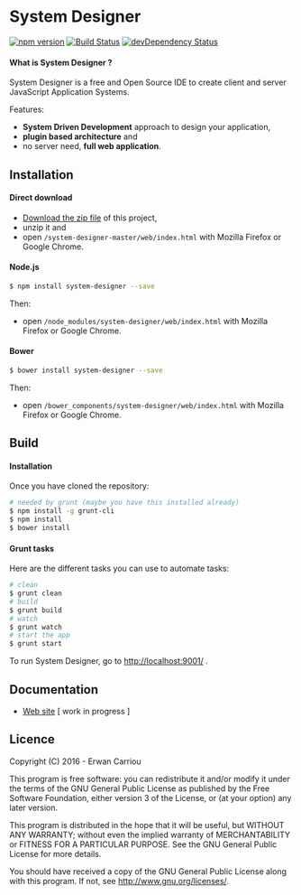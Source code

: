 # System Designer

[![npm version](https://badge.fury.io/js/system-designer.svg)](http://badge.fury.io/js/system-designer)
[![Build Status](https://travis-ci.org/system-sdk/system-designer.svg?branch=master)](https://travis-ci.org/system-sdk/system-designer)
[![devDependency Status](https://david-dm.org/system-sdk/system-designer/dev-status.svg)](https://david-dm.org/system-sdk/system-designer#info=devDependencies)

#### What is System Designer ?

System Designer is a free and Open Source IDE to create client and server JavaScript Application Systems.

Features:

* **System Driven Development** approach to design your application,
* **plugin based architecture** and
* no server need, **full web application**.

## Installation

#### Direct download

* [Download the zip file](https://github.com/system-sdk/system-designer/archive/master.zip) of this project,
* unzip it and
* open `/system-designer-master/web/index.html` with Mozilla Firefox or Google Chrome.

#### Node.js

```sh
$ npm install system-designer --save
```

Then:

* open `/node_modules/system-designer/web/index.html` with Mozilla Firefox or Google Chrome.

#### Bower

```sh
$ bower install system-designer --save
```

Then:

* open `/bower_components/system-designer/web/index.html` with Mozilla Firefox or Google Chrome.

## Build

#### Installation

Once you have cloned the repository:

```sh
# needed by grunt (maybe you have this installed already)
$ npm install -g grunt-cli
$ npm install
$ bower install
```	 	

#### Grunt tasks

Here are the different tasks you can use to automate tasks:


```sh
# clean
$ grunt clean
# build
$ grunt build
# watch
$ grunt watch
# start the app
$ grunt start
```

To run System Designer, go to [http://localhost:9001/](http://localhost:9001/) .

## Documentation

* [Web site](http://doc.systemdesigner.io) [ work in progress ]


## Licence

Copyright (C) 2016 - Erwan Carriou
 
This program is free software: you can redistribute it and/or modify
it under the terms of the GNU General Public License as published by
the Free Software Foundation, either version 3 of the License, or
(at your option) any later version.

This program is distributed in the hope that it will be useful,
but WITHOUT ANY WARRANTY; without even the implied warranty of
MERCHANTABILITY or FITNESS FOR A PARTICULAR PURPOSE.  See the
GNU General Public License for more details.
 
You should have received a copy of the GNU General Public License
along with this program.  If not, see http://www.gnu.org/licenses/. 